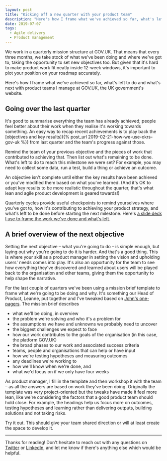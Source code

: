 ```yaml
---
layout: post
title: "Kicking off a new quarter with your product team"
description: "Here's how I frame what we've achieved so far, what's left to do and what's next with product teams at GOV.UK."
date: 2019-07-07
tags:
  - Agile delivery
  - Product management
---
```


We work in a quarterly mission structure at GOV.UK. That means that every three months, we take stock of what we've been doing and where we've got to, taking the opportunity to set new objectives too. But given that it's hard to make product work fit neatly inside 12-week windows, it's important to plot your position on your roadmap accurately. 

Here's how I frame what we've achieved so far, what's left to do and what's next with product teams I manage at GOV.UK, the UK government's website.

## Going over the last quarter

It's good to summarise everything the team has already achieved; people feel better about their work when they realise it's working towards something. An easy way to recap recent achievements is to play back the [objectives and key results]({% post_url 2019-02-21-how-we-use-okrs-gov-uk %}) from last quarter and the team's progress against those.

Remind the team of your previous objective and the pieces of work that contributed to achieving that. Then list out what's remaining to be done. What's left to do to reach this milestone we were set? For example, you may need to collect some data, run a test, build a thing or achieve an outcome.

An objective isn't complete until either the key results have been achieved or you've modified them based on what you've learned. (And it's OK to adapt key results to be more realistic throughout the quarter, that's what lean and agile product development is geared towards!) 

Quarterly cycles provide useful checkpoints to remind yourselves where you've got to, how it's contributing to achieving your product strategy, and what's left to be done before starting the next milestone. Here's [a slide deck I use to frame the work we've done and what's left](https://docs.google.com/presentation/d/1cet8v_qmCxo6bJOnnMZMITyR1BVsSU_gVZb7Tv0DqKc/).

## A brief overview of the next objective

Setting the next objective – what you're going to do – is simple enough, but laying out why you're going to do it is harder. And that's a good thing. This is where your skill as a product manager in setting the vision and upholding users' needs comes into play. It's also an opportunity for the team to see how everything they've discovered and learned about users will be played back to the organisation and other teams, giving them the opportunity to help shape the narrative.

For the last couple of quarters we've been using a mission brief template to frame what we're going to be doing and why. It's something our Head of Product, Leanne, put together and I've tweaked based on [John's one-pagers](https://medium.com/@johnpcutler/great-one-pagers-592ebbaf80ec). The mission brief describes

- what we'll be doing, in overview
- the problem we're solving and who it's a problem for
- the assumptions we have and unknowns we probably need to uncover
- the biggest challenges we expect to face
- how our work contributes to the goals of the organisation (in this case, the platform GOV.UK)
- the broad phases to our work and associated success criteria
- teams, people and organisations that can help or have input
- how we're testing hypotheses and measuring outcomes
- any deadlines we're working to
- how we'll know when we're done, and
- what we'd focus on if we only have four weeks

As product manager, I fill in the template and then workshop it with the team – as all the answers are based on work they've been doing. Originally the template was very project-oriented but the tweaks have made it feel more lean, like we're considering the factors that a good product team should hold close. For example, the headings help us focus more on outcomes, testing hypotheses and learning rather than delivering outputs, building solutions and not taking risks. 

Try it out. This should give your team shared direction or will at least create the space to develop it. 

---

Thanks for reading! Don't hesitate to reach out with any questions on [Twitter](https://twitter.com/stevenjmesser) or [LinkedIn](https://www.linkedin.com/in/stevenjmesser/), and let me know if there's anything else which would be helpful.
